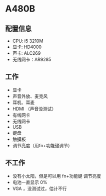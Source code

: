# A480B


## 配置信息

   - CPU:  i5 3210M
   - 显卡: HD4000
   - 声卡: ALC269
   - 无线网卡：AR9285

## 工作

   - 显卡
   - 声音外放、麦克风
   - 耳机、耳麦
   - HDMI （声音没测试）
   - 有线网卡
   - 无线网卡
   - USB
   - 键盘
   - 触摸板
   - 调节亮度（用fn+功能键调节）

## 不工作

   - 没有小太阳，但是可以用 fn+功能键 调节亮度
   - 电池一直显示 0%
   - VGA ，没测试过，估计不行

